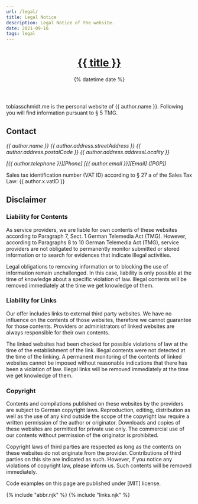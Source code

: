 ```yaml
---
url: /legal/
title: Legal Notice
description: Legal Notice of the website.
date: 2021-09-16
tags: legal
---
```


<header>

# [{{ title }}](/)

{% datetime date %}

</header>

tobiasschmidt.me is the personal website of {{ author.name }}. Following you will find information pursuant to &sect; 5 TMG.

## Contact

<address>

{{ author.name }}
{{ author.address.streetAddress }}
{{ author.address.postalCode }} {{ author.address.addressLocality }}

[{{ author.telephone }}][Phone]
[{{ author.email }}][Email] ([PGP])

</address>

Sales tax identification number (VAT ID) according to &sect; 27 a of the Sales Tax Law:
{{ author.x.vatID }}

## Disclaimer

### Liability for Contents

As service providers, we are liable for own contents of these websites according to Paragraph 7, Sect. 1 German Telemedia Act (TMG). However, according to Paragraphs 8 to 10 German Telemedia Act (TMG), service providers are not obligated to permanently monitor submitted or stored information or to search for evidences that indicate illegal activities.

Legal obligations to removing information or to blocking the use of information remain unchallenged. In this case, liability is only possible at the time of knowledge about a specific violation of law. Illegal contents will be removed immediately at the time we get knowledge of them.

### Liability for Links

Our offer includes links to external third party websites. We have no influence on the contents of those websites, therefore we cannot guarantee for those contents. Providers or administrators of linked websites are always responsible for their own contents.

The linked websites had been checked for possible violations of law at the time of the establishment of the link. Illegal contents were not detected at the time of the linking. A permanent monitoring of the contents of linked websites cannot be imposed without reasonable indications that there has been a violation of law. Illegal links will be removed immediately at the time we get knowledge of them.

### Copyright

Contents and compilations published on these websites by the providers are subject to German copyright laws. Reproduction, editing, distribution as well as the use of any kind outside the scope of the copyright law require a written permission of the author or originator. Downloads and copies of these websites are permitted for private use only. The commercial use of our contents without permission of the originator is prohibited.

Copyright laws of third parties are respected as long as the contents on these websites do not originate from the provider. Contributions of third parties on this site are indicated as such. However, if you notice any violations of copyright law, please inform us. Such contents will be removed immediately.

Code examples on this page are published under [MIT] license.

{% include "abbr.njk" %}
{% include "links.njk" %}
